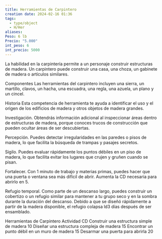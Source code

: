 ```yaml
---
title: Herramientas de Carpintero
creation date: 2024-02-16 01:36
tags:
  - type/object
  - H/Her
aliases: 
Peso: 6 lb
Precio: "5.000"
int_peso: 6
int_precio: 5000
---
```


La habilidad en la carpintería permite a un personaje construir estructuras de madera. Un carpintero puede construir una casa, una choza, un gabinete de madera o artículos similares.

Componentes Las herramientas del carpintero incluyen una sierra, un martillo, clavos, un hacha, una escuadra, una regla, una azuela, un plano y un cincel.

Historia Esta competencia de herramienta te ayuda a identificar el uso y el origen de los edificios de madera y otros objetos de madera grandes.

Investigación. Obtendrás información adicional al inspeccionar áreas dentro de estructuras de madera, porque conoces trucos de construcción que pueden ocultar áreas de ser descubiertas.

Percepción. Puedes detectar irregularidades en las paredes o pisos de madera, lo que facilita la búsqueda de trampas y pasajes secretos.

Sigilo. Puedes evaluar rápidamente los puntos débiles en un piso de madera, lo que facilita evitar los lugares que crujen y gruñen cuando se pisan.

Fortalecer. Con 1 minuto de trabajo y materias primas, puedes hacer que una puerta o ventana sea más difícil de abrir. Aumenta la CD necesaria para abrirlo en 5.

Refugio temporal. Como parte de un descanso largo, puedes construir un cobertizo o un refugio similar para mantener a tu grupo seco y en la sombra durante la duración del descanso. Debido a que se diseñó rápidamente a partir de la madera disponible, el refugio colapsa ld3 días después de ser ensamblado.

Herramientas de Carpintero
Actividad                                                                            CD
Construir una estructura simple de madera                     10
Diseñar una estructura compleja de madera                    15
Encontrar un punto débil en un muro de madera             15
Desarmar una puerta para abrirla                                     20